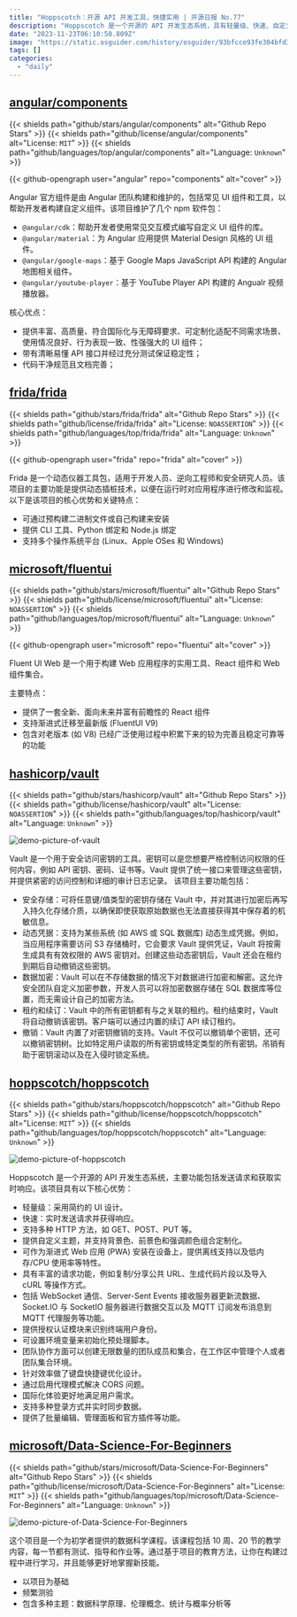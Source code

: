 ```yaml
---
title: "Hoppscotch：开源 API 开发工具，快捷实用 | 开源日报 No.77"
description: "Hoppscotch 是一个开源的 API 开发生态系统，具有轻量级、快速、自定义主题、离线支持、丰富的请求功能、团队协作、键盘快捷键优化、解决 CORS 问题、国际化、多种登录方式等优势。它支持多种 HTTP 方法，提供 WebSocket 通信、Server-Sent Events、Socket.IO、MQTT 等功能，还有授权认证模块和环境变量设置。Hoppscotch 还提供了批量编辑、管理面板和官方插件等功能，是一个功能丰富、方便易用的 API 开发工具。"
date: "2023-11-23T06:10:50.809Z"
image: "https://static.osguider.com/history/osguider/93bfcce93fe304bfd3f23866613604c7.png"
tags: []
categories:
  - "daily"
---
```


## [angular/components](https://github.com/angular/components)

{{< shields path="github/stars/angular/components" alt="Github Repo Stars" >}} {{< shields path="github/license/angular/components" alt="License: `MIT`" >}} {{< shields path="github/languages/top/angular/components" alt="Language: `Unknown`" >}}

{{< github-opengraph user="angular" repo="components" alt="cover" >}}

Angular 官方组件是由 Angular 团队构建和维护的，包括常见 UI 组件和工具，以帮助开发者构建自定义组件。该项目维护了几个 npm 软件包：

- `@angular/cdk`：帮助开发者使用常见交互模式编写自定义 UI 组件的库。
- `@angular/material`：为 Angular 应用提供 Material Design 风格的 UI 组件。
- `@angular/google-maps`：基于 Google Maps JavaScript API 构建的 Angular 地图相关组件。
- `@angular/youtube-player`：基于 YouTube Player API 构建的 Angualr 视频播放器。

核心优点：

- 提供丰富、高质量、符合国际化与无障碍要求、可定制化适配不同需求场景、使用情况良好、行为表现一致、性强强大的 UI 组件；
- 带有清晰易懂 API 接口并经过充分测试保证稳定性；
- 代码干净规范且文档完善；

## [frida/frida](https://github.com/frida/frida)

{{< shields path="github/stars/frida/frida" alt="Github Repo Stars" >}} {{< shields path="github/license/frida/frida" alt="License: `NOASSERTION`" >}} {{< shields path="github/languages/top/frida/frida" alt="Language: `Unknown`" >}}

{{< github-opengraph user="frida" repo="frida" alt="cover" >}}

Frida 是一个动态仪器工具包，适用于开发人员、逆向工程师和安全研究人员。该项目的主要功能是提供动态插桩技术，以便在运行时对应用程序进行修改和监视。以下是该项目的核心优势和关键特点：

- 可通过预构建二进制文件或自己构建来安装
- 提供 CLI 工具、Python 绑定和 Node.js 绑定
- 支持多个操作系统平台 (Linux、Apple OSes 和 Windows)

## [microsoft/fluentui](https://github.com/microsoft/fluentui)

{{< shields path="github/stars/microsoft/fluentui" alt="Github Repo Stars" >}} {{< shields path="github/license/microsoft/fluentui" alt="License: `NOASSERTION`" >}} {{< shields path="github/languages/top/microsoft/fluentui" alt="Language: `Unknown`" >}}

{{< github-opengraph user="microsoft" repo="fluentui" alt="cover" >}}

Fluent UI Web 是一个用于构建 Web 应用程序的实用工具、React 组件和 Web 组件集合。

主要特点：

- 提供了一套全新、面向未来并富有前瞻性的 React 组件
- 支持渐进式迁移至最新版 (FluentUI V9)
- 包含对老版本 (如 V8) 已经广泛使用过程中积累下来的较为完善且稳定可靠等的功能

## [hashicorp/vault](https://github.com/hashicorp/vault)

{{< shields path="github/stars/hashicorp/vault" alt="Github Repo Stars" >}} {{< shields path="github/license/hashicorp/vault" alt="License: `NOASSERTION`" >}} {{< shields path="github/languages/top/hashicorp/vault" alt="Language: `Unknown`" >}}

![demo-picture-of-vault](https://static.osguider.com/history/2023/654dc94f73579db77bc6793da892107c.png)

Vault 是一个用于安全访问密钥的工具。密钥可以是您想要严格控制访问权限的任何内容，例如 API 密钥、密码、证书等。Vault 提供了统一接口来管理这些密钥，并提供紧密的访问控制和详细的审计日志记录。
该项目主要功能包括：

- 安全存储：可将任意键/值类型的密钥存储在 Vault 中，并对其进行加密后再写入持久化存储介质，以确保即使获取原始数据也无法直接获得其中保存着的机敏信息。
- 动态凭据：支持为某些系统 (如 AWS 或 SQL 数据库) 动态生成凭据。例如，当应用程序需要访问 S3 存储桶时，它会要求 Vault 提供凭证，Vault 将按需生成具有有效权限的 AWS 密钥对。创建这些动态密钥后，Vault 还会在租约到期后自动撤销这些密钥。
- 数据加密：Vault 可以在不存储数据的情况下对数据进行加密和解密。这允许安全团队自定义加密参数，开发人员可以将加密数据存储在 SQL 数据库等位置，而无需设计自己的加密方法。
- 租约和续订：Vault 中的所有密钥都有与之关联的租约。租约结束时，Vault 将自动撤销该密钥。客户端可以通过内置的续订 API 续订租约。
- 撤销：Vault 内置了对密钥撤销的支持。Vault 不仅可以撤销单个密钥，还可以撤销密钥树。比如特定用户读取的所有密钥或特定类型的所有密钥。吊销有助于密钥滚动以及在入侵时锁定系统。

## [hoppscotch/hoppscotch](https://github.com/hoppscotch/hoppscotch)

{{< shields path="github/stars/hoppscotch/hoppscotch" alt="Github Repo Stars" >}} {{< shields path="github/license/hoppscotch/hoppscotch" alt="License: `MIT`" >}} {{< shields path="github/languages/top/hoppscotch/hoppscotch" alt="Language: `Unknown`" >}}

![demo-picture-of-hoppscotch](https://static.osguider.com/history/2023/87176f8c018c99f63b893f22affbe5ef.png)

Hoppscotch 是一个开源的 API 开发生态系统，主要功能包括发送请求和获取实时响应。该项目具有以下核心优势：

- 轻量级：采用简约的 UI 设计。
- 快速：实时发送请求并获得响应。
- 支持多种 HTTP 方法，如 GET、POST、PUT 等。
- 提供自定义主题，并支持背景色、前景色和强调颜色组合定制化。
- 可作为渐进式 Web 应用 (PWA) 安装在设备上，提供离线支持以及低内存/CPU 使用率等特性。
- 具有丰富的请求功能，例如复制/分享公共 URL、生成代码片段以及导入 cURL 等操作方式。
- 包括 WebSocket 通信、Server-Sent Events 接收服务器更新流数据、Socket.IO 与 SocketIO 服务器进行数据交互以及 MQTT 订阅发布消息到 MQTT 代理服务等功能。
- 提供授权认证模块来识别终端用户身份。
- 可设置环境变量来初始化预处理脚本。
- 团队协作方面可以创建无限数量的团队成员和集合，在工作区中管理个人或者团队集合环境。
- 针对效率做了键盘快捷键优化设计。
- 通过启用代理模式解决 CORS 问题。
- 国际化体验更好地满足用户需求。
- 支持多种登录方式并实时同步数据。
- 提供了批量编辑、管理面板和官方插件等功能。

## [microsoft/Data-Science-For-Beginners](https://github.com/microsoft/Data-Science-For-Beginners)

{{< shields path="github/stars/microsoft/Data-Science-For-Beginners" alt="Github Repo Stars" >}} {{< shields path="github/license/microsoft/Data-Science-For-Beginners" alt="License: `MIT`" >}} {{< shields path="github/languages/top/microsoft/Data-Science-For-Beginners" alt="Language: `Unknown`" >}}

![demo-picture-of-Data-Science-For-Beginners](https://static.osguider.com/history/2023/d41d8cd98f00b204e9800998ecf8427e.png)

这个项目是一个为初学者提供的数据科学课程。该课程包括 10 周、20 节的教学内容，每一节都有测试、指导和作业等。通过基于项目的教育方法，让你在构建过程中进行学习，并且能够更好地掌握新技能。

- 以项目为基础
- 频繁测验
- 包含多种主题：数据科学原理、伦理概念、统计与概率分析等
